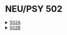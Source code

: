 # NEU/PSY 502

<details><summary><a href="content/502A/syllabus.md">502A</a></summary>
  <ul>
    <li><a href="content/502A/Lecture%201/intro.md">1 Introduction and History</a></li>
    <li><a href="content/502A/Lecture%202/intro.md">2 Perception and Constraint Satisfaction</a></li>
  </ul>
</details>
<details><summary><a href="content/502B/intro.md">502B</a></summary>
  <ul>
    <li><a href="content/502B/Computation/intro.md">Computational Modelling</a></li>
    <li><a href="content/502B/FMRI%20and%20MEG/intro.md">FMRI and MEG</a></li>
  </ul>
</details>
